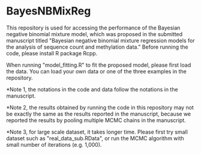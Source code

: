 # BayesNBMixReg
This repository is used for accessing the performance of the Bayesian negative binomial mixture model, which was proposed in the submitted manuscript titled "Bayesian negative binomial mixture regression models for the analysis of sequence count and methylation data." Before running the code, please install R package Rcpp.

When running "model_fitting.R" to fit the proposed model, please first load the data. You can load your own data or one of the three examples in the repository.

*Note 1, the notations in the code and data follow the notations in the manuscript.

*Note 2, the results obtained by running the code in this repository may not be exactly the same as the results reported in the manuscript, because we reported the results by pooling multiple MCMC chains in the manuscript.

*Note 3, for large scale dataset, it takes longer time. Please first try small dataset such as "real_data_sub.RData", or run the MCMC algorithm with small number of iterations (e.g. 1,000).
